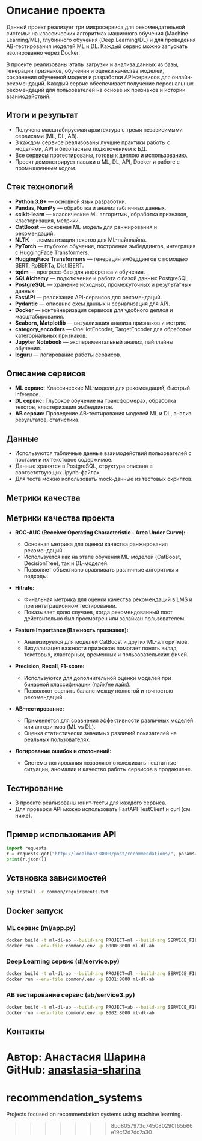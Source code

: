 # Описание проекта

Данный проект реализует три микросервиса для рекомендательной системы: на классических алгоритмах машинного обучения (Machine Learning/ML), глубинного обучения (Deep Learning/DL) и для проведения AB-тестирования моделей ML и DL. Каждый сервис можно запускать изолированно через Docker.

В проекте реализованы этапы загрузки и анализа данных из базы, генерации признаков, обучения и оценки качества моделей, сохранения обученной модели и разработки API-сервисов для онлайн-рекомендаций. Каждый сервис обеспечивает получение персональных рекомендаций для пользователей на основе их признаков и истории взаимодействий.

## Итоги и результат

- Получена масштабируемая архитектура с тремя независимыми сервисами (ML, DL, AB).
- В каждом сервисе реализованы лучшие практики работы с моделями, API и безопасным подключением к БД.
- Все сервисы протестированы, готовы к деплою и использованию.
- Проект демонстрирует навыки в ML, DL, API, Docker и работе с промышленным кодом.

## Стек технологий

- **Python 3.8+** — основной язык разработки.
- **Pandas, NumPy** — обработка и анализ табличных данных.
- **scikit-learn** — классические ML алгоритмы, обработка признаков, кластеризация, метрики.
- **CatBoost** — основная ML-модель для ранжирования и рекомендаций.
- **NLTK** — лемматизация текстов для ML-пайплайна.
- **PyTorch** — глубокое обучение, построение эмбеддингов, интеграция с HuggingFace Transformers.
- **HuggingFace Transformers** — генерация эмбеддингов с помощью BERT, RoBERTa, DistilBERT.
- **tqdm** — прогресс-бар для инференса и обучения.
- **SQLAlchemy** — подключение и работа с базой данных PostgreSQL.
- **PostgreSQL** — хранение исходных, промежуточных и результатных данных.
- **FastAPI** — реализация API-сервисов для рекомендаций.
- **Pydantic** — описание схем данных и сериализация для API.
- **Docker** — контейнеризация сервисов для удобного деплоя и масштабирования.
- **Seaborn, Matplotlib** — визуализация анализа признаков и метрик.
- **category_encoders** — OneHotEncoder, TargetEncoder для обработки категориальных признаков.
- **Jupyter Notebook** — экспериментальный анализ, пайплайны обучения.
- **loguru** — логирование работы сервисов.

## Описание сервисов

- **ML сервис:** Классические ML-модели для рекомендаций, быстрый inference.
- **DL сервис:** Глубокое обучение на трансформерах, обработка текстов, кластеризация эмбеддингов.
- **AB сервис:** Проведение AB-тестирования моделей ML и DL, анализ результатов, статистика.

## Данные

- Используются табличные данные взаимодействий пользователей с постами и их текстовое содержимое.
- Данные хранятся в PostgreSQL, структура описана в соответствующих .ipynb-файлах.
- Для теста можно использовать mock-данные из тестовых скриптов.

## Метрики качества

## Метрики качества проекта

- **ROC-AUC (Receiver Operating Characteristic - Area Under Curve):**
  - Основная метрика для оценки качества ранжирования рекомендаций.
  - Используется как на этапе обучения ML-моделей (CatBoost, DecisionTree), так и DL-моделей.
  - Позволяет объективно сравнивать различные алгоритмы и подходы.

- **Hitrate:**
  - Финальная метрика для оценки качества рекомендаций в LMS и при интеграционном тестировании.
  - Показывает долю случаев, когда рекомендованный пост действительно был просмотрен или залайкан пользователем.

- **Feature Importance (Важность признаков):**
  - Анализируется для моделей CatBoost и других ML-алгоритмов.
  - Визуализация важности признаков помогает понять вклад текстовых, кластерных, временных и пользовательских фичей.

- **Precision, Recall, F1-score:**
  - Используются для дополнительной оценки моделей при бинарной классификации (лайк/не лайк).
  - Позволяют оценить баланс между полнотой и точностью рекомендаций.

- **AB-тестирование:**
  - Применяется для сравнения эффективности различных моделей или алгоритмов (ML vs DL).
  - Оценка статистически значимых различий показателей на реальных пользователях.

- **Логирование ошибок и отклонений:**
  - Системы логирования позволяют отслеживать нештатные ситуации, аномалии и качество работы сервисов в продакшене.

## Тестирование

- В проекте реализованы юнит-тесты для каждого сервиса.
- Для проверки API можно использовать FastAPI TestClient и curl (см. ниже).

## Пример использования API

```python
import requests
r = requests.get("http://localhost:8000/post/recommendations/", params={"id": 1000, "time": "2021-12-20T00:00:00", "limit": 5})
print(r.json())
```

## Установка зависимостей

```bash
pip install -r common/requirements.txt
```

## Docker запуск

### ML сервис (ml/app.py)
```bash
docker build -t ml-dl-ab --build-arg PROJECT=ml --build-arg SERVICE_FILE=app.py .
docker run --env-file common/.env -p 8000:8000 ml-dl-ab
```

### Deep Learning сервис (dl/service.py)
```bash
docker build -t ml-dl-ab --build-arg PROJECT=dl --build-arg SERVICE_FILE=service.py .
docker run --env-file common/.env -p 8001:8000 ml-dl-ab
```

### AB тестирование сервис (ab/service3.py)
```bash
docker build -t ml-dl-ab --build-arg PROJECT=ab --build-arg SERVICE_FILE=service3.py .
docker run --env-file common/.env -p 8002:8000 ml-dl-ab
```

## Контакты

Автор: Анастасия Шарина  
GitHub: [anastasia-sharina](https://github.com/anastasia-sharina)
=======
# recommendation_systems
Projects focused on recommendation systems using machine learning.
>>>>>>> 8bd8057973d745080290f65b66e19cf2d7dc7a30
